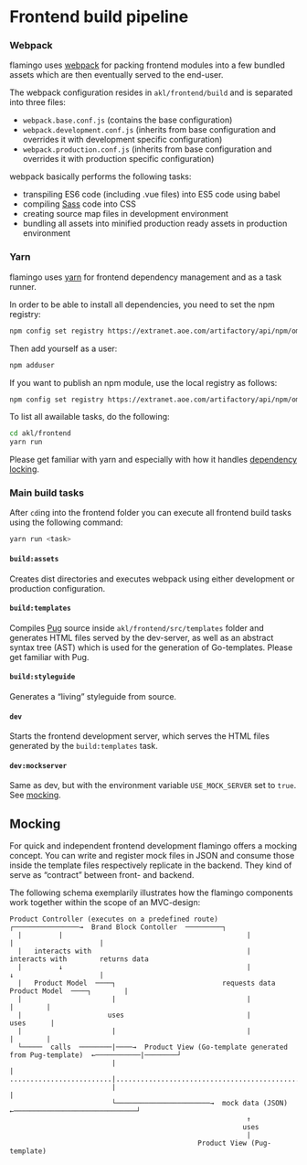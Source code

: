 # Frontend build pipeline

### Webpack

flamingo uses [webpack](https://webpack.js.org/) for packing frontend modules into a few bundled assets
which are then eventually served to the end-user.

The webpack configuration resides in `akl/frontend/build` and is separated into three files:

- `webpack.base.conf.js` (contains the base configuration)
- `webpack.development.conf.js` (inherits from base configuration and overrides it with development specific configuration)
- `webpack.production.conf.js` (inherits from base configuration and overrides it with production specific configuration)

webpack basically performs the following tasks:

- transpiling ES6 code (including .vue files) into ES5 code using babel
- compiling [Sass](http://sass-lang.com/) code into CSS
- creating source map files in development environment
- bundling all assets into minified production ready assets in production environment

### Yarn

flamingo uses [yarn](https://yarnpkg.com) for frontend dependency management and as a task runner.

In order to be able to install all dependencies, you need to set the npm registry:

```sh
npm config set registry https://extranet.aoe.com/artifactory/api/npm/om3-npm/
```

Then add yourself as a user:

```sh
npm adduser
```

If you want to publish an npm module, use the local registry as follows:

```sh
npm config set registry https://extranet.aoe.com/artifactory/api/npm/om3-npm-local/
```

To list all awailable tasks, do the following:

```sh
cd akl/frontend
yarn run
```

Please get familiar with yarn and especially with how it handles [dependency locking](https://yarnpkg.com/lang/en/docs/yarn-lock/).

### Main build tasks

After `cd`ing into the frontend folder you can execute all frontend build tasks using the following command:

```sh
yarn run <task>
```

#### `build:assets`

Creates dist directories and executes webpack using either development or production configuration.

#### `build:templates`

Compiles [Pug](https://pugjs.org) source inside `akl/frontend/src/templates` folder and generates HTML files served by the dev-server,
as well as an abstract syntax tree (AST) which is used for the generation of Go-templates. Please get familiar with Pug.

#### `build:styleguide`

Generates a “living” styleguide from source.

#### `dev`

Starts the frontend development server, which serves the HTML files generated by the `build:templates` task.

#### `dev:mockserver`

Same as dev, but with the environment variable `USE_MOCK_SERVER` set to `true`. See [mocking](#mocking).

## Mocking

For quick and independent frontend development flamingo offers a mocking concept.
You can write and register mock files in JSON and consume those inside the template files
respectively replicate in the backend. They kind of serve as “contract” between front- and backend.

The following schema exemplarily illustrates how the flamingo components work together within the scope of an MVC-design:

```
Product Controller (executes on a predefined route)       ┌────────────────→  Brand Block Contoller  ─────────┐
  |         |                                             |                             |                     |
  |   interacts with                                      |                       interacts with        returns data
  |         ↓                                             |                             ↓                     |
  |   Product Model  ────┐                          requests data                 Product Model  ────┐        |
  |                      |                                |                                          |        |
  |                     uses                              |                                         uses      |
  |                      |                                |                                          |        |
  └─────  calls  ────────|────→  Product View (Go-template generated from Pug-template)  ←───────────|────────┘
                         |                                                                           |
.........................|...........................................................................|..............
                         |                                                                           |
                         └───────────────────────→  mock data (JSON)  ←──────────────────────────────┘
                                                          ↑
                                                         uses
                                                          |
                                              Product View (Pug-template)

```
